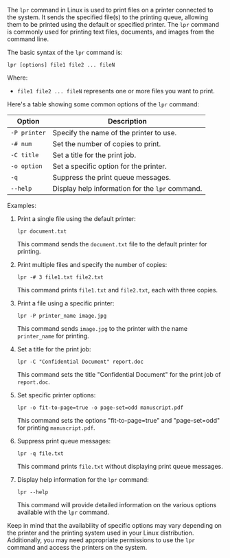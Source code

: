 The `lpr` command in Linux is used to print files on a printer connected to the system. It sends the specified file(s) to the printing queue, allowing them to be printed using the default or specified printer. The `lpr` command is commonly used for printing text files, documents, and images from the command line.

The basic syntax of the `lpr` command is:

```
lpr [options] file1 file2 ... fileN
```

Where:
- `file1 file2 ... fileN` represents one or more files you want to print.

Here's a table showing some common options of the `lpr` command:

| Option         | Description                                                                                      |
|----------------|--------------------------------------------------------------------------------------------------|
| `-P printer`   | Specify the name of the printer to use.                                                         |
| `-# num`       | Set the number of copies to print.                                                              |
| `-C title`     | Set a title for the print job.                                                                  |
| `-o option`    | Set a specific option for the printer.                                                          |
| `-q`           | Suppress the print queue messages.                                                              |
| `--help`       | Display help information for the `lpr` command.                                                 |

Examples:

1. Print a single file using the default printer:
   ```
   lpr document.txt
   ```
   This command sends the `document.txt` file to the default printer for printing.

2. Print multiple files and specify the number of copies:
   ```
   lpr -# 3 file1.txt file2.txt
   ```
   This command prints `file1.txt` and `file2.txt`, each with three copies.

3. Print a file using a specific printer:
   ```
   lpr -P printer_name image.jpg
   ```
   This command sends `image.jpg` to the printer with the name `printer_name` for printing.

4. Set a title for the print job:
   ```
   lpr -C "Confidential Document" report.doc
   ```
   This command sets the title "Confidential Document" for the print job of `report.doc`.

5. Set specific printer options:
   ```
   lpr -o fit-to-page=true -o page-set=odd manuscript.pdf
   ```
   This command sets the options "fit-to-page=true" and "page-set=odd" for printing `manuscript.pdf`.

6. Suppress print queue messages:
   ```
   lpr -q file.txt
   ```
   This command prints `file.txt` without displaying print queue messages.

7. Display help information for the `lpr` command:
   ```
   lpr --help
   ```
   This command will provide detailed information on the various options available with the `lpr` command.

Keep in mind that the availability of specific options may vary depending on the printer and the printing system used in your Linux distribution. Additionally, you may need appropriate permissions to use the `lpr` command and access the printers on the system.
